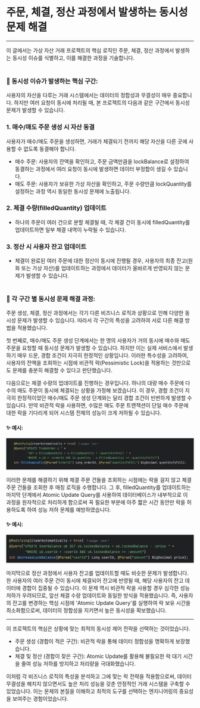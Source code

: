 # 주문, 체결, 정산 과정에서 발생하는 동시성 문제 해결

---

이 글에서는 가상 자산 거래 프로젝트의 핵심 로직인 주문, 체결, 정산 과정에서 발생하는 동시성 이슈를 식별하고,
이를 해결한 과정을 기술합니다.
<br></br>

### 📌 동시성 이슈가 발생하는 핵심 구간:
사용자의 자산을 다루는 거래 시스템에서는 데이터의 정합성과 무결성이 매우 중요합니다. 하지만 여러 요청이
동시에 처리될 때, 본 프로젝트의 다음과 같은 구간에서 동시성 문제가 발생할 수 있습니다.

### 1. 매수/매도 주문 생성 시 자산 동결
사용자가 매수/매도 주문을 생성하면, 거래가 체결되기 전까지 해당 자산을 다른 곳에 사용할 수 없도록 동결해야 합니다.
- 매수 주문: 사용자의 잔액을 확인하고, 주문 금액만큼을 lockBalance로 설정하여 동결하는 과정에서 여러 
요청이 동시에 발생하면 데이터 부정합이 생길 수 있습니다.
- 매도 주문: 사용자가 보유한 가상 자산을 확인하고, 주문 수량만큼 lockQuantity를 설정하는 과정 역시 
동일한 동시성 문제에 노출됩니다.

### 2. 체결 수량(filledQuantity) 업데이트
- 하나의 주문이 여러 건으로 분할 체결될 때, 각 체결 건이 동시에 filledQuantity를 업데이트하면 일부 체결
내역이 누락될 수 있습니다.

### 3. 정산 시 사용자 잔고 업데이트
- 체결이 완료된 여러 주문에 대한 정산이 동시에 진행될 경우, 사용자의 최종 잔고(원화 또는 가상 자산)를 업데이트하는
과정에서 데이터가 올바르게 반영되지 않는 문제가 발생할 수 있습니다.
<br></br>


### 📌 각 구간 별 동시성 문제 해결 과정:
주문 생성, 체결, 정산 과정에서는 각기 다른 비즈니스 로직과 상황으로 인해 다양한 동시성 문제가 발생할 수 있습니다.
따라서 각 구간의 특성을 고려하여 서로 다른 해결 방법을 적용했습니다. <br>

첫 번째로, 매수/매도 주문 생성 단계에서는 한 명의 사용자가 거의 동시에 매수와 매도 주문을 요청할 때 동시성 문제가 
발생할 수 있습니다. 하지만 이는 실제 서비스에서 발생하기 매우 드문, 경합 조건이 지극히 한정적인 상황입니다.
이러한 특수성을 고려하여, 사용자의 잔액을 조회하는 시점에 비관적 락(Pessimistic Lock)을 적용하는 것만으로도
문제를 충분히 해결할 수 있다고 판단했습니다. <br>

다음으로는 체결 수량의 업데이트를 진행하는 경우입니다. 하나의 대량 매수 주문에 다수의 매도 주문이 동시에 체결되는
상황을 가정해 보겠습니다. 이 경우, 경합 조건이 지극히 한정적이었던 매수/매도 주문 생성 단계와는 달리 경합 조건이 
빈번하게 발생할 수 있습니다. 만약 비관적 락을 사용하면, 수많은 매도 주문 트랜잭션이 단일 매수 주문에 대한 락을 
기다리게 되어 시스템 전체의 성능이 크게 저하될 수 있습니다. <br>

#### ✨ 예시:
![img_7.png](img_7.png)

이러한 문제를 해결하기 위해 체결 주문 건들을 조회하는 시점에는 락을 걸지 않고 체결 주문 건들을 조회한 후 매칭 로직을
수행합니다. 그 후, filledQuantity를 업데이트하는 마지막 단계에서 Atomic Update Query를 사용하여 데이터베이스가
내부적으로 이 과정을 원자적으로 처리하게 함으로써 꼭 필요한 부분에 아주 짧은 시간 동안만 락을 허용하도록 하여 성능 저하 
문제를 예방하였습니다.

#### ✨ 예시:
![img_8.png](img_8.png)

마지막으로 정산 과정에서 사용자 잔고를 업데이트할 때도 비슷한 문제가 발생합니다. 한 사용자의 여러 주문 건이 동시에 
체결되어 잔고에 반영될 때, 해당 사용자의 잔고 데이터에 경합이 집중될 수 있습니다. 이 문제 역시 비관적 락을 사용할 
경우 심각한 성능 저하가 우려되므로, 앞선 체결 수량 업데이트와 동일한 방식을 적용했습니다. 즉, 사용자의 잔고를 변경하는
핵심 시점에 'Atomic Update Query'를 실행하여 락 보유 시간을 최소화함으로써, 데이터의 정합성을 지키면서 높은
동시성을 확보했습니다.

---

이 프로젝트의 핵심은 상황에 맞는 최적의 동시성 제어 전략을 선택하는 것이었습니다.<br>
- 주문 생성 (경합이 적은 구간): 비관적 락을 통해 데이터 정합성을 명확하게 보장했습니다.
- 체결 및 정산 (경합이 잦은 구간): Atomic Update를 활용해 불필요한 락 대기 시간을 줄여 성능 저하를 방지하고
처리량을 극대화했습니다.

이처럼 각 비즈니스 로직의 특성을 분석하고 그에 맞는 락 전략을 적용함으로써, 데이터 무결성을 해치지 않으면서도 
높은 처리 성능을 갖춘 안정적인 거래 시스템을 구축할 수 있었습니다. 이는 문제의 본질을 이해하고 최적의 도구를 
선택하는 엔지니어링의 중요성을 보여주는 경험이었습니다.










